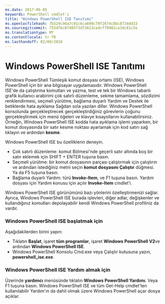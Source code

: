 ```yaml
---
ms.date: 2017-06-05
keywords: PowerShell cmdlet'i
title: "Windows PowerShell ISE Tanıtımı"
ms.openlocfilehash: 7b529c9da7c91c6ca699c70f2674c8bc8734dd33
ms.sourcegitcommit: 755d7bc0740573d73613cedcf79981ca3dc81c5e
ms.translationtype: MT
ms.contentlocale: tr-TR
ms.lasthandoff: 02/09/2018
---
```

# <a name="introducing-the-windows-powershell-ise"></a>Windows PowerShell ISE Tanıtımı

Windows PowerShell Tümleşik komut dosyası ortamı (ISE), Windows PowerShell için bir ana bilgisayar uygulamasıdır. Windows PowerShell ISE'de da çalıştırma komutları ve yazma, test ve tek bir Windows tabanlı grafik kullanıcı arabirimi çok satırlı düzenleme, sekme tamamlama, sözdizimi renklendirmesi, seçmeli yürütme, bağlama duyarlı Yardım ve Destek ile betiklerde hata ayıklama Sağdan sola yazılan diller. Windows PowerShell konsolunda gerçekleştirecek gerçekleştirdiğiniz görevlerin çoğunu gerçekleştirmek için menü öğeleri ve klavye kısayollarını kullanabilirsiniz. Örneğin, Windows PowerShell ISE kodda hata ayıklama işlemi yaparken, bir komut dosyasında bir satır kesme noktası ayarlamak için kod satırı sağ tıklayın ve ardından **kesme**.

Windows PowerShell ISE bu özelliklerin deneyin.

- Çok satırlı düzenleme: komut Bölmesi'nde geçerli satır altında boş bir satır eklemek için SHIFT + ENTER tuşuna basın.
- Seçmeli yürütme: bir komut dosyasının parçası çalıştırmak için çalıştırın ve ardından istediğiniz metni seçin **komut dosyasını Çalıştır** düğmesi. Ya da F5 tuşuna basın.
- Bağlama duyarlı Yardım: türü **Invoke-Item**, ve F1 tuşuna basın. Yardım dosyası için Yardım konusu için açılır **Invoke-Item** cmdlet'i.

Windows PowerShell ISE görünümünü bazı yönlerini özelleştirmenizi sağlar. Ayrıca, Windows PowerShell ISE burada işlevleri, diğer adlar, değişkenler ve kullandığınız komutları depolayabilir kendi Windows PowerShell profiliniz da vardır.

### <a name="to-start-the-windows-powershell-ise"></a>Windows PowerShell ISE başlatmak için

Aşağıdakilerden birini yapın:

- Tıklatın **Başlat**, işaret **tüm programlar**, işaret **Windows PowerShell V2**ve ardından **Windows PowerShell ISE**.
- Windows PowerShell Konsolu Cmd.exe veya Çalıştır kutusuna yazın, **powershell_ise.exe**.

### <a name="to-get-help-in-the-windows-powershell-ise"></a>Windows PowerShell ISE Yardım almak için

Üzerinde **yardımcı** menüsünde tıklatın **Windows PowerShell Yardımı**. Veya F1 tuşuna basın. Windows PowerShell ISE ve tüm Get-Help cmdlet'ten kullanılabilir Yardım'ın da dahil olmak üzere Windows PowerShell açar dosya açıklar.
